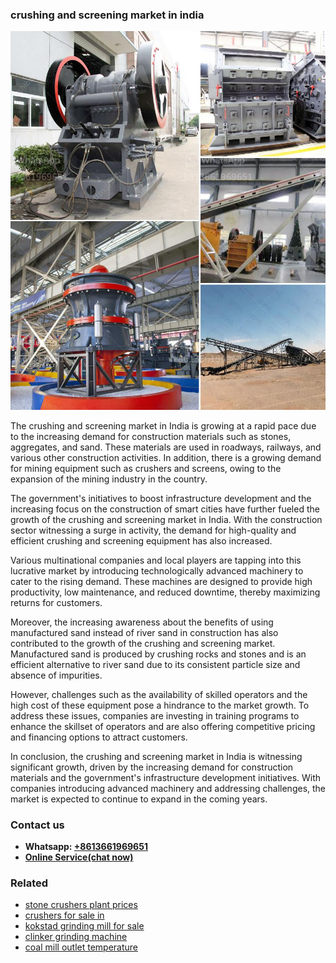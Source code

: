 <h3>crushing and screening market in india</h3><img src='1706768090.jpg' alt=''><p>The crushing and screening market in India is growing at a rapid pace due to the increasing demand for construction materials such as stones, aggregates, and sand. These materials are used in roadways, railways, and various other construction activities. In addition, there is a growing demand for mining equipment such as crushers and screens, owing to the expansion of the mining industry in the country.</p><p>The government's initiatives to boost infrastructure development and the increasing focus on the construction of smart cities have further fueled the growth of the crushing and screening market in India. With the construction sector witnessing a surge in activity, the demand for high-quality and efficient crushing and screening equipment has also increased.</p><p>Various multinational companies and local players are tapping into this lucrative market by introducing technologically advanced machinery to cater to the rising demand. These machines are designed to provide high productivity, low maintenance, and reduced downtime, thereby maximizing returns for customers.</p><p>Moreover, the increasing awareness about the benefits of using manufactured sand instead of river sand in construction has also contributed to the growth of the crushing and screening market. Manufactured sand is produced by crushing rocks and stones and is an efficient alternative to river sand due to its consistent particle size and absence of impurities.</p><p>However, challenges such as the availability of skilled operators and the high cost of these equipment pose a hindrance to the market growth. To address these issues, companies are investing in training programs to enhance the skillset of operators and are also offering competitive pricing and financing options to attract customers.</p><p>In conclusion, the crushing and screening market in India is witnessing significant growth, driven by the increasing demand for construction materials and the government's infrastructure development initiatives. With companies introducing advanced machinery and addressing challenges, the market is expected to continue to expand in the coming years.</p><h3>Contact us</h3><ul><li><strong>Whatsapp:&nbsp;<a href="https://wa.me/8613661969651">+8613661969651</a></strong></li><li><a href="https://swt.shibang-china.com/?git&amp;zhl&amp;crushing and screening market in india"><strong>Online Service(chat now)</strong></a></li></ul><h3>Related</h3><ul><li><a href='stone crushers plant prices.md'>stone crushers plant prices</a></li><li><a href='crushers for sale in.md'>crushers for sale in</a></li><li><a href='kokstad grinding mill for sale.md'>kokstad grinding mill for sale</a></li><li><a href='clinker grinding machine.md'>clinker grinding machine</a></li><li><a href='coal mill outlet temperature.md'>coal mill outlet temperature</a></li></ul>